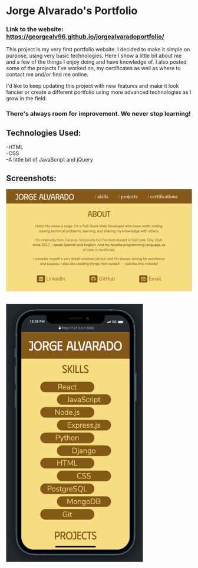 # Jorge Alvarado's Portfolio

### Link to the website: https://georgealv96.github.io/jorgealvaradoportfolio/

This project is my very first portfolio website. I decided to make it simple on purpose, using very basic technologies. Here I show a little bit about me and a few of the things I enjoy doing and have knowledge of. I also posted some of the projects I've worked on, my certificates as well as where to contact me and/or find me online.

I'd like to keep updating this project with new features and make it look fancier or create a different portfolio using more advanced technologies as I grow in the field.

### There's always room for improvement. We never stop learning!

## Technologies Used:

-HTML </br>
-CSS </br>
-A little bit of JavaScript and jQuery</br>

## Screenshots:

![Desktop view](images/img6.png)

</br>

<img src="images/img7.png" height="700" width="auto">
